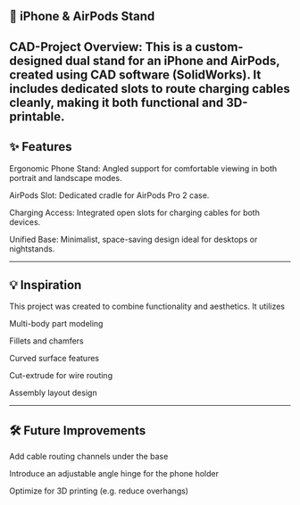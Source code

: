 📱 iPhone & AirPods Stand
---
CAD-Project Overview:
This is a custom-designed dual stand for an iPhone and AirPods, created using CAD software (SolidWorks). It includes dedicated slots to route charging cables cleanly, making it both functional and 3D-printable.
---
## ✨ Features
Ergonomic Phone Stand: Angled support for comfortable viewing in both portrait and landscape modes.

AirPods Slot: Dedicated cradle for AirPods Pro 2 case.

Charging Access: Integrated open slots for charging cables for both devices.

Unified Base: Minimalist, space-saving design ideal for desktops or nightstands.

---
## 💡 Inspiration
This project was created to combine functionality and aesthetics. It utilizes

Multi-body part modeling

Fillets and chamfers

Curved surface features

Cut-extrude for wire routing

Assembly layout design

---
## 🛠 Future Improvements
Add cable routing channels under the base

Introduce an adjustable angle hinge for the phone holder

Optimize for 3D printing (e.g. reduce overhangs)

